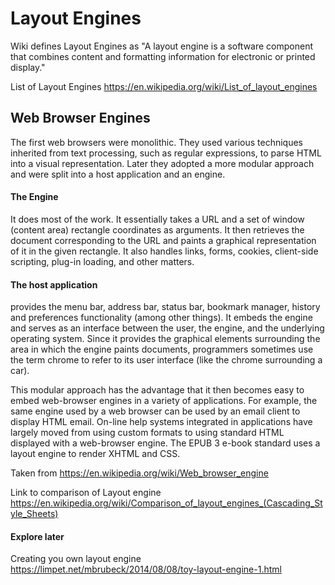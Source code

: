 # Layout Engines

Wiki defines Layout Engines as
"A layout engine is a software component that combines content and formatting information for electronic or printed display."

List of Layout Engines https://en.wikipedia.org/wiki/List_of_layout_engines

## Web Browser Engines

The first web browsers were monolithic. They used various techniques inherited from text processing, such as regular expressions, to parse HTML into a visual representation. Later they adopted a more modular approach and were split into a host application and an engine.

#### The Engine
  It does most of the work. It essentially takes a URL and a set of window (content area) rectangle coordinates as arguments. It then retrieves the document corresponding to the URL and paints a graphical representation of it in the given rectangle. It also handles links, forms, cookies, client-side scripting, plug-in loading, and other matters.
#### The host application
  provides the menu bar, address bar, status bar, bookmark manager, history and preferences functionality (among other things). It embeds the engine and serves as an interface between the user, the engine, and the underlying operating system. Since it provides the graphical elements surrounding the area in which the engine paints documents, programmers sometimes use the term chrome to refer to its user interface (like the chrome surrounding a car).

This modular approach has the advantage that it then becomes easy to embed web-browser engines in a variety of applications. For example, the same engine used by a web browser can be used by an email client to display HTML email. On-line help systems integrated in applications have largely moved from using custom formats to using standard HTML displayed with a web-browser engine. The EPUB 3 e-book standard uses a layout engine to render XHTML and CSS.

Taken from https://en.wikipedia.org/wiki/Web_browser_engine

Link to comparison of Layout engine https://en.wikipedia.org/wiki/Comparison_of_layout_engines_(Cascading_Style_Sheets)

#### Explore later
Creating you own layout engine https://limpet.net/mbrubeck/2014/08/08/toy-layout-engine-1.html
